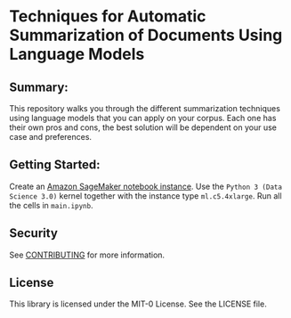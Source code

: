 # Techniques for Automatic Summarization of Documents Using Language Models

## Summary:
This repository walks you through the different summarization techniques using language models that you can apply on your corpus. Each one has their own pros and cons, the best solution will be dependent on your use case and preferences. 

## Getting Started:
Create an [Amazon SageMaker notebook instance](https://docs.aws.amazon.com/sagemaker/latest/dg/howitworks-create-ws.html). Use the `Python 3 (Data Science 3.0)` kernel together with the instance type `ml.c5.4xlarge`. Run all the cells in `main.ipynb`.

## Security

See [CONTRIBUTING](CONTRIBUTING.md#security-issue-notifications) for more information.

## License

This library is licensed under the MIT-0 License. See the LICENSE file.

